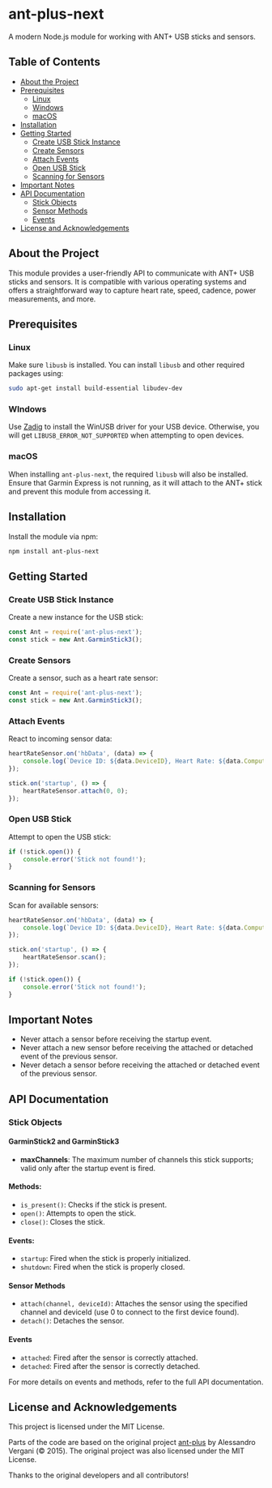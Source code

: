 # ant-plus-next

A modern Node.js module for working with ANT+ USB sticks and sensors.

## Table of Contents

- [About the Project](#about-the-project)
- [Prerequisites](#prerequisites)
  - [Linux](#linux)
  - [Windows](#windows)
  - [macOS](#macos)
- [Installation](#installation)
- [Getting Started](#getting-started)
  - [Create USB Stick Instance](#create-usb-stick-instance)
  - [Create Sensors](#create-sensors)
  - [Attach Events](#attach-events)
  - [Open USB Stick](#open-usb-stick)
  - [Scanning for Sensors](#scanning-for-sensors)
- [Important Notes](#important-notes)
- [API Documentation](#api-documentation)
  - [Stick Objects](#stick-objects)
  - [Sensor Methods](#sensor-methods)
  - [Events](#events)
- [License and Acknowledgements](#license-and-acknowledgements)

## About the Project

This module provides a user-friendly API to communicate with ANT+ USB sticks and sensors. It is compatible with various operating systems and offers a straightforward way to capture heart rate, speed, cadence, power measurements, and more.

## Prerequisites

### Linux

Make sure `libusb` is installed. You can install `libusb` and other required packages using:

```sh
sudo apt-get install build-essential libudev-dev
```

### WIndows

Use [Zadig](http://sourceforge.net/projects/libwdi/files/zadig/) to install the WinUSB driver for your USB device. Otherwise, you will get `LIBUSB_ERROR_NOT_SUPPORTED` when attempting to open devices.

### macOS

When installing `ant-plus-next`, the required `libusb` will also be installed. Ensure that Garmin Express is not running, as it will attach to the ANT+ stick and prevent this module from accessing it.

## Installation

Install the module via npm:
```sh
npm install ant-plus-next
```

## Getting Started

### Create USB Stick Instance

Create a new instance for the USB stick:
```javascript
const Ant = require('ant-plus-next');
const stick = new Ant.GarminStick3();
```

### Create Sensors

Create a sensor, such as a heart rate sensor:
```javascript
const Ant = require('ant-plus-next');
const stick = new Ant.GarminStick3();
```

### Attach Events

React to incoming sensor data:

```javascript
heartRateSensor.on('hbData', (data) => {
    console.log(`Device ID: ${data.DeviceID}, Heart Rate: ${data.ComputedHeartRate}`);
});

stick.on('startup', () => {
    heartRateSensor.attach(0, 0);
});
```

### Open USB Stick

Attempt to open the USB stick:
```javascript
if (!stick.open()) {
    console.error('Stick not found!');
}
```

### Scanning for Sensors

Scan for available sensors:
```javascript
heartRateSensor.on('hbData', (data) => {
    console.log(`Device ID: ${data.DeviceID}, Heart Rate: ${data.ComputedHeartRate}`);
});

stick.on('startup', () => {
    heartRateSensor.scan();
});

if (!stick.open()) {
    console.error('Stick not found!');
}
```

## Important Notes

- Never attach a sensor before receiving the startup event.
- Never attach a new sensor before receiving the attached or detached event of the previous sensor.
- Never detach a sensor before receiving the attached or detached event of the previous sensor.

## API Documentation
### Stick Objects
#### GarminStick2 and GarminStick3

- **maxChannels**: The maximum number of channels this stick supports; valid only after the startup event is fired.

#### Methods:

- `is_present()`: Checks if the stick is present.
- `open()`: Attempts to open the stick.
- `close()`: Closes the stick.

#### Events:

- `startup`: Fired when the stick is properly initialized.
- `shutdown`: Fired when the stick is properly closed.

#### Sensor Methods

- `attach(channel, deviceId)`: Attaches the sensor using the specified channel and deviceId (use 0 to connect to the first device found).
- `detach()`: Detaches the sensor.

#### Events

- `attached`: Fired after the sensor is correctly attached.
- `detached`: Fired after the sensor is correctly detached.

For more details on events and methods, refer to the full API documentation.

## License and Acknowledgements

This project is licensed under the MIT License.

Parts of the code are based on the original project [ant-plus](https://github.com/Loghorn/ant-plus) by Alessandro Vergani (© 2015). The original project was also licensed under the MIT License.

Thanks to the original developers and all contributors!
